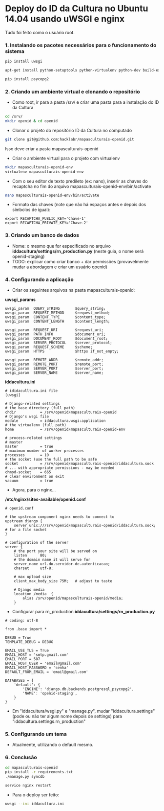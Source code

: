 Deploy do ID da Cultura no Ubuntu 14.04 usando uWSGI e nginx
============================================================

Tudo foi feito como o usuário root.
### 1. Instalando os pacotes necessários para o funcionamento do sistema
```BASH
pip install uwsgi

apt-get install python-setuptools python-virtualenv python-dev build-essential postgresql python-psycopg2 libpq-dev
```

```BASH
pip install psycopg2
```

### 2. Criando um ambiente virtual e clonando o repositório

- Como root, ir para a pasta /srv/ e criar uma pasta para a instalação do ID da Cultura
```BASH
cd /srv/
mkdir openid & cd openid
```

- Clonar o projeto do repositório ID da Cultura no computado
```BASH
git clone git@github.com:hacklabr/mapasculturais-openid.git
```
Isso deve criar a pasta mapasculturais-openid

- Criar o ambiente virtual para o projeto com virtualenv
```BASH
mkdir mapasculturais-openid-env
virtualenv mapasculturais-openid-env
```
- Com o seu editor de texto predileto (ex: nano), inserir as chaves do recaptcha no fim do arquivo mapasculturais-openid-env/bin/activate
```BASH
nano mapasculturais-openid-env/bin/activate
```

- Formato das chaves (note que não há espaços antes e depois dos símbolos de igual):
```
export RECAPTCHA_PUBLIC_KEY='Chave-1'
export RECAPTCHA_PRIVATE_KEY='Chave-2'
```
### 3. Criando um banco de dados
- Nome: o mesmo que for especificado no arquivo **iddacultura/settings/rn_production.py** (neste guia, o nome será openid-staging)
- TODO: explicar como criar banco + dar permissões (provavelmente mudar a abordagem e criar um usuário openid)

### 4. Configurando a aplicação
- Criar os seguintes arquivos na pasta mapasculturais-openid:

**uwsgi_params**
```
uwsgi_param  QUERY_STRING       $query_string;
uwsgi_param  REQUEST_METHOD     $request_method;
uwsgi_param  CONTENT_TYPE       $content_type;
uwsgi_param  CONTENT_LENGTH     $content_length;

uwsgi_param  REQUEST_URI        $request_uri;
uwsgi_param  PATH_INFO          $document_uri;
uwsgi_param  DOCUMENT_ROOT      $document_root;
uwsgi_param  SERVER_PROTOCOL    $server_protocol;
uwsgi_param  REQUEST_SCHEME     $scheme;
uwsgi_param  HTTPS              $https if_not_empty;

uwsgi_param  REMOTE_ADDR        $remote_addr;
uwsgi_param  REMOTE_PORT        $remote_port;
uwsgi_param  SERVER_PORT        $server_port;
uwsgi_param  SERVER_NAME        $server_name;
```
**iddacultura.ini**
```
# ididaculltura.ini file
[uwsgi]

# Django-related settings
# the base directory (full path)
chdir           = /srv/openid/mapasculturais-openid
# Django's wsgi file
module          = iddacultura.wsgi:application
# the virtualenv (full path)
home            = /srv/openid/mapasculturais-openid-env

# process-related settings
# master
master          = true
# maximum number of worker processes
processes       = 10
# the socket (use the full path to be safe
socket          = /srv/openid/mapasculturais-openid/iddacultura.sock
# ... with appropriate permissions - may be needed
chmod-socket    = 665
# clear environment on exit
vacuum          = true
```

- Agora, para o nginx...

**/etc/nginx/sites-available/openid.conf**
```
# openid.conf

# the upstream component nginx needs to connect to
upstream django {
    server unix:///srv/openid/mapasculturais-openid/iddacultura.sock; # for a file socket
}

# configuration of the server
server {
    # the port your site will be served on
    listen      80;
    # the domain name it will serve for
    server_name url.do.servidor.de.autenticacao;
    charset     utf-8;

    # max upload size
    client_max_body_size 75M;   # adjust to taste

    # Django media
    location /media  {
        alias /srv/openid/mapasculturais-openid/media;
    }
```

- Configurar para rn_production
**iddacultura/settings/rn_production.py**
```
# coding: utf-8

from .base import *

DEBUG = True
TEMPLATE_DEBUG = DEBUG

EMAIL_USE_TLS = True
EMAIL_HOST = 'smtp.gmail.com'
EMAIL_PORT = 587
EMAIL_HOST_USER = 'email@gmail.com'
EMAIL_HOST_PASSWORD = 'senha'
DEFAULT_FROM_EMAIL = 'email@gmail.com'

DATABASES = {
    'default': {
        'ENGINE': 'django.db.backends.postgresql_psycopg2',
        'NAME': 'openid-staging',
    }
}
```

- Em "iddacultura/wsgi.py" e "manage.py", mudar "iddacultura.settings" (pode ou não ter algum nome depois de settings) para "iddacultura.settings.rn_production"

### 5. Configurando um tema
- Atualmente, utilizando o default mesmo.

### 6. Conclusão

```BASH
cd mapasculturais-openid
pip install -r requirements.txt
./manage.py syncdb

service nginx restart
```

- Para o deploy ser feito:
```BASH
uwsgi --ini iddacultura.ini
```
